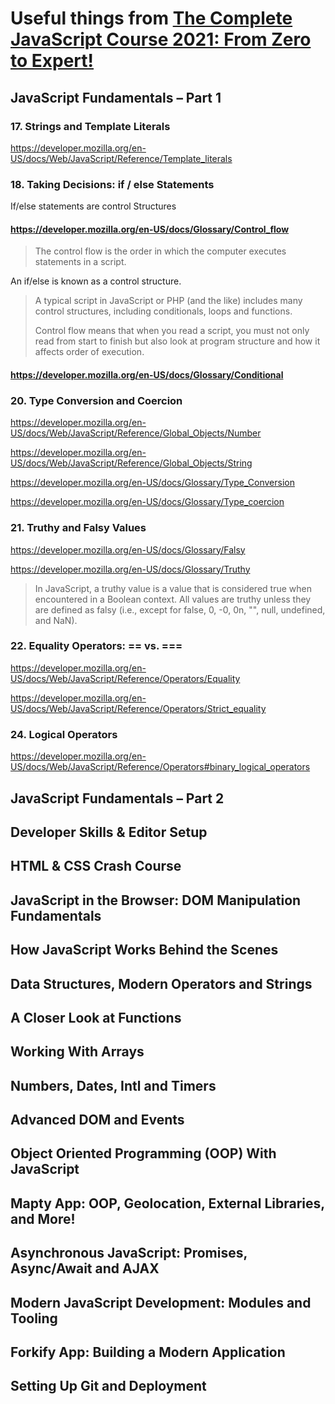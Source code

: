 # Useful things from [The Complete JavaScript Course 2021: From Zero to Expert!](https://www.udemy.com/course/the-complete-javascript-course/)

## JavaScript Fundamentals – Part 1

### 17. Strings and Template Literals

<https://developer.mozilla.org/en-US/docs/Web/JavaScript/Reference/Template_literals>

### 18. Taking Decisions: if / else Statements

If/else statements are control Structures

#### <https://developer.mozilla.org/en-US/docs/Glossary/Control_flow>

> The control flow is the order in which the computer executes statements in a script.

An if/else is known as a control structure.

> A typical script in JavaScript or PHP (and the like) includes many control structures, including conditionals, loops and functions.
>
> Control flow means that when you read a script, you must not only read from start to finish but also look at program structure and how it affects order of execution.

#### <https://developer.mozilla.org/en-US/docs/Glossary/Conditional>

### 20. Type Conversion and Coercion

<https://developer.mozilla.org/en-US/docs/Web/JavaScript/Reference/Global_Objects/Number>

<https://developer.mozilla.org/en-US/docs/Web/JavaScript/Reference/Global_Objects/String>

<https://developer.mozilla.org/en-US/docs/Glossary/Type_Conversion>

<https://developer.mozilla.org/en-US/docs/Glossary/Type_coercion>

### 21. Truthy and Falsy Values

<https://developer.mozilla.org/en-US/docs/Glossary/Falsy>

<https://developer.mozilla.org/en-US/docs/Glossary/Truthy>

> In JavaScript, a truthy value is a value that is considered true when encountered in a Boolean context. All values are truthy unless they are defined as falsy (i.e., except for false, 0, -0, 0n, "", null, undefined, and NaN).

### 22. Equality Operators: == vs. ===

<https://developer.mozilla.org/en-US/docs/Web/JavaScript/Reference/Operators/Equality>

<https://developer.mozilla.org/en-US/docs/Web/JavaScript/Reference/Operators/Strict_equality>

### 24. Logical Operators

<https://developer.mozilla.org/en-US/docs/Web/JavaScript/Reference/Operators#binary_logical_operators>

## JavaScript Fundamentals – Part 2

## Developer Skills & Editor Setup

## HTML & CSS Crash Course

## JavaScript in the Browser: DOM Manipulation Fundamentals

## How JavaScript Works Behind the Scenes

## Data Structures, Modern Operators and Strings

## A Closer Look at Functions

## Working With Arrays

## Numbers, Dates, Intl and Timers

## Advanced DOM and Events

## Object Oriented Programming (OOP) With JavaScript

## Mapty App: OOP, Geolocation, External Libraries, and More!

## Asynchronous JavaScript: Promises, Async/Await and AJAX

## Modern JavaScript Development: Modules and Tooling

## Forkify App: Building a Modern Application

## Setting Up Git and Deployment

